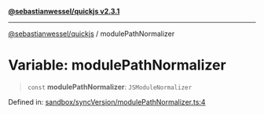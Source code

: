 [**@sebastianwessel/quickjs v2.3.1**](../README.md)

***

[@sebastianwessel/quickjs](../globals.md) / modulePathNormalizer

# Variable: modulePathNormalizer

> `const` **modulePathNormalizer**: `JSModuleNormalizer`

Defined in: [sandbox/syncVersion/modulePathNormalizer.ts:4](https://github.com/sebastianwessel/quickjs/blob/main/src/sandbox/syncVersion/modulePathNormalizer.ts#L4)
